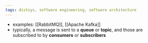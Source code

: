 ```yaml
---
tags: distsys, software engineering, software architecture
---
```


- examples: [[RabbitMQ]], [[Apache Kafka]]
- typically, a message is sent to a **queue** or **topic**, and those are subscribed to by **consumers** or **subscribers**